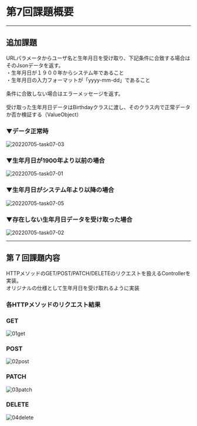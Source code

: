 # 第7回課題概要

***
## 追加課題
URLパラメータからユーザ名と生年月日を受け取り、下記条件に合致する場合はそのJsonデータを返す。
<br>
・生年月日が１９００年からシステム年であること<br>
・生年月日の入力フォーマットが「yyyy-mm-dd」であること<br>
<br>
条件に合致しない場合はエラーメッセージを返す。<br><br>
受け取った生年月日データはBirthdayクラスに渡し、そのクラス内で正常データか否か検証する（ValueObject）

### ▼データ正常時<br>
![20220705-task07-03](https://user-images.githubusercontent.com/101798620/177292266-a40076e6-aedb-4e8c-b72d-12adf08bdcbe.png)

### ▼生年月日が1900年より以前の場合<br>
![20220705-task07-01](https://user-images.githubusercontent.com/101798620/177292612-9bfa76f2-dac0-46d2-97bd-6e8d4cec593f.png)

### ▼生年月日がシステム年より以降の場合<br>
![20220705-task07-05](https://user-images.githubusercontent.com/101798620/177293162-d34c9462-8c50-4f5b-8181-0ea8d487ca3f.png)

### ▼存在しない生年月日データを受け取った場合<br>
![20220705-task07-02](https://user-images.githubusercontent.com/101798620/177292921-6755dbc1-146b-4f05-a156-05bb8be748b4.png)


***
## 第７回課題内容
HTTPメソッドのGET/POST/PATCH/DELETEのリクエストを扱えるControllerを実装。<br>
オリジナルの仕様として生年月日を受け取れるように実装

### 各HTTPメソッドのリクエスト結果

### GET
![01get](https://user-images.githubusercontent.com/101798620/175304297-99aae540-39f2-42ad-896c-697fa7e277b0.png)

### POST
![02post](https://user-images.githubusercontent.com/101798620/175304435-8965c225-0cbe-456b-b6b6-2597e1517ec6.png)


### PATCH
![03patch](https://user-images.githubusercontent.com/101798620/175304696-1f11f840-149e-4a88-a13e-f743fef2d14a.png)


### DELETE
![04delete](https://user-images.githubusercontent.com/101798620/175304762-ae363716-72a1-41de-abd8-ddc4d4f3ed93.png)
